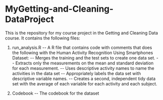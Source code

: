 # MyGetting-and-Cleaning-DataProject

This is the repository for my course project in the Getting and Cleaning Data course.  It contains the following files:
  
1.  run_analysis.R  -- A R file that contains code with comments that does the following with the Human Activity Recognition Using Smartphones Dataset:
    -- Merges the training and the test sets to create one data set.
    -- Extracts only the measurements on the mean and standard deviation for each measurement. 
    -- Uses descriptive activity names to name the activities in the data set
    -- Appropriately labels the data set with descriptive variable names. 
    -- Creates a second, independent tidy data set with the average of each variable for each activity and each subject.

2. Codebook       -- The codebook for the dataset
